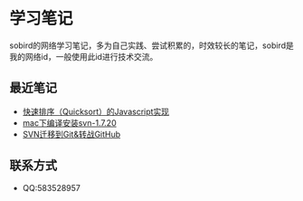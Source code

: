# 学习笔记
sobird的网络学习笔记，多为自己实践、尝试积累的，时效较长的笔记，sobird是我的网络id，一般使用此id进行技术交流。

## 最近笔记

* [快速排序（Quicksort）的Javascript实现](https://github.com/crossyou/book/blob/master/javascript/quicksort-js.md)
* [mac下编译安装svn-1.7.20](https://github.com/crossyou/book/blob/master/svn/mac%E4%B8%8B%E7%BC%96%E8%AF%91%E5%AE%89%E8%A3%85svn1.7.20.md)
* [SVN迁移到Git&转战GitHub](https://github.com/crossyou/book/blob/master/git/SVN%E8%BF%81%E7%A7%BB%E5%88%B0Git%26%E8%BD%AC%E6%88%98GitHub.md)


## 联系方式

* QQ:583528957